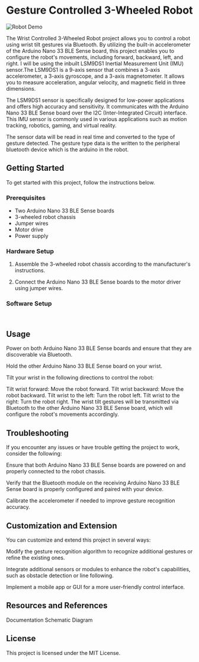 # Gesture Controlled 3-Wheeled Robot

![Robot Demo](/images/robot-demo.gif)

The Wrist Controlled 3-Wheeled Robot project allows you to control a robot using wrist tilt gestures via Bluetooth. By utilizing the built-in accelerometer of the Arduino Nano 33 BLE Sense board, this project enables you to configure the robot's movements, including forward, backward, left, and right. I will be using the inbuilt LSM9DS1 Inertial Measurement Unit (IMU) sensor.The LSM9DS1 is a 9-axis sensor that combines a 3-axis accelerometer, a 3-axis gyroscope, and a 3-axis magnetometer. It allows you to measure acceleration, angular velocity, and magnetic field in three dimensions.

The LSM9DS1 sensor is specifically designed for low-power applications and offers high accuracy and sensitivity. It communicates with the Arduino Nano 33 BLE Sense board over the I2C (Inter-Integrated Circuit) interface. This IMU sensor is commonly used in various applications such as motion tracking, robotics, gaming, and virtual reality.

The sensor data will be read in real time and converted to the type of gesture detected. The gesture type data is the written to the peripheral bluetooth device which is the arduino in the robot.

## Getting Started

To get started with this project, follow the instructions below.

### Prerequisites

- Two Arduino Nano 33 BLE Sense boards
- 3-wheeled robot chassis
- Jumper wires
- Motor drive
- Power supply

### Hardware Setup

1. Assemble the 3-wheeled robot chassis according to the manufacturer's instructions.

2. Connect the Arduino Nano 33 BLE Sense boards to the motor driver using jumper wires.

### Software Setup



   ```cpp
   
   ```
   ```cpp
   
   ```



## Usage
Power on both Arduino Nano 33 BLE Sense boards and ensure that they are discoverable via Bluetooth.

Hold the other Arduino Nano 33 BLE Sense board on your wrist.

Tilt your wrist in the following directions to control the robot:

Tilt wrist forward: Move the robot forward.
Tilt wrist backward: Move the robot backward.
Tilt wrist to the left: Turn the robot left.
Tilt wrist to the right: Turn the robot right.
The wrist tilt gestures will be transmitted via Bluetooth to the other Arduino Nano 33 BLE Sense board, which will configure the robot's movements accordingly.

## Troubleshooting
If you encounter any issues or have trouble getting the project to work, consider the following:

Ensure that both Arduino Nano 33 BLE Sense boards are powered on and properly connected to the robot chassis.

Verify that the Bluetooth module on the receiving Arduino Nano 33 BLE Sense board is properly configured and paired with your device.

Calibrate the accelerometer if needed to improve gesture recognition accuracy.

## Customization and Extension
You can customize and extend this project in several ways:

Modify the gesture recognition algorithm to recognize additional gestures or refine the existing ones.

Integrate additional sensors or modules to enhance the robot's capabilities, such as obstacle detection or line following.

Implement a mobile app or GUI for a more user-friendly control interface.

## Resources and References

Documentation
Schematic Diagram

## License
This project is licensed under the MIT License.
